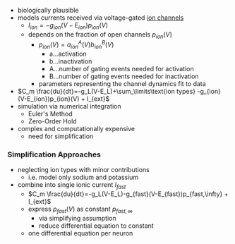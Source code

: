 + biologically plausible
+ models currents received via voltage-gated [ion channels](../Neurons/Ion%20Channels.md)
	+ $I_{ion} = -g_{ion} (V-E_{ion}) p_{ion}(V)$
	+  depends on the fraction of open channels $p_{ion}(V)$
		+ $p_{ion}(V)=a_{ion}^A(V)b_{ion}^B(V)$
			+ a...activation
			+ b...inactivation
			+ A...number of gating events needed for activation
			+ B...number of gating events needed for inactivation
		+ parameters representing the channel dynamics fit to data
+ $C_m \frac{du}{dt}=-g_L(V-E_L)+\sum_\limits\text{ion types} -g_{ion}(V-E_{ion})p_{ion}(V) + I_{ext}$
+ simulation via numerical integration
	+ Euler's Method
	+ Zero-Order Hold
+ complex and computationally expensive
	+ need for simplification
### Simplification Approaches
+ neglecting ion types with minor contributions
	+ i.e. model only sodium and potassium
+ combine into single ionic current $I_{fast}$
	+ $C_m \frac{du}{dt}=-g_L(V-E_L)-g_{fast}(V-E_{fast})p_{fast,\infty} + I_{ext}$
	+ express $p_{fast}(V)$ as constant $p_{fast,\infty}$ 
		+ via simplifying assumption
		+ reduce differential equation to constant
	+ one differential equation per neuron
